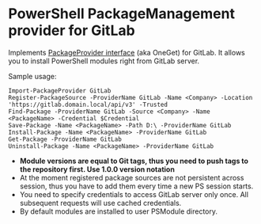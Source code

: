 # PowerShell PackageManagement provider for GitLab
Implements [PackageProvider interface](https://github.com/OneGet/oneget/wiki/PackageProvider-Interface) (aka OneGet) for GitLab. It allows you to install PowerShell modules right from GitLab server.

Sample usage:  
```
Import-PackageProvider GitLab
Register-PackageSource -ProviderName GitLab -Name <Company> -Location 'https://gitlab.domain.local/api/v3' -Trusted  
Find-Package -ProviderName GitLab -Source <Company> -Name <PackageName> -Credential $Credential  
Save-Package -Name <PackageName> -Path D:\ -ProviderName GitLab  
Install-Package -Name <PackageName> -ProviderName GitLab  
Get-Package -ProviderName GitLab  
Uninstall-Package -Name <PackageName> -ProviderName GitLab  
```

- **Module versions are equal to Git tags, thus you need to push tags to the repository first. Use 1.0.0 version notation**  
- At the moment registered package sources are not persistent across session, thus you have to add them every time a new PS session starts.
- You need to specify credentials to access GitLab server only once. All subsequent requests will use cached credentials.
- By default modules are installed to user PSModule directory.  
